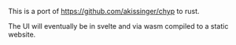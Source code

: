 This is a port of https://github.com/akissinger/chyp to rust. 

The UI will eventually be in svelte and via wasm compiled to a static website.